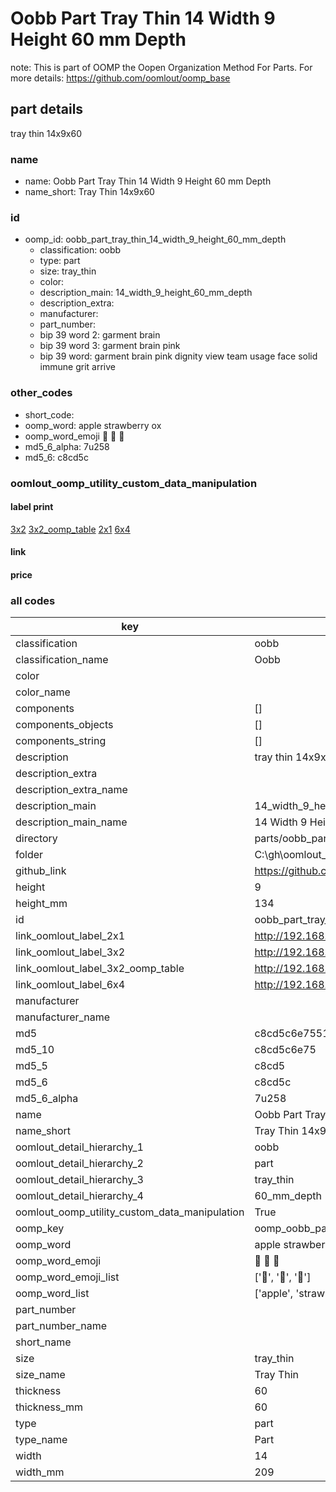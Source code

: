 # Oobb Part Tray Thin 14 Width 9 Height 60 mm Depth  

note: This is part of OOMP the Oopen Organization Method For Parts. For more details: https://github.com/oomlout/oomp_base

##  part details
  



tray thin 14x9x60



### name
* name: Oobb Part Tray Thin 14 Width 9 Height 60 mm Depth
* name_short: Tray Thin 14x9x60 
### id
* oomp_id: oobb_part_tray_thin_14_width_9_height_60_mm_depth
  * classification: oobb
  * type: part
  * size: tray_thin
  * color: 
  * description_main: 14_width_9_height_60_mm_depth
  * description_extra: 
  * manufacturer: 
  * part_number: 
  * bip 39 word 2: garment brain
  * bip 39 word 3: garment brain pink
  * bip 39 word: garment brain pink dignity view team usage face solid immune grit arrive

### other_codes
* short_code: 
* oomp_word: apple strawberry ox
* oomp_word_emoji :apple: :strawberry: :ox:
* md5_6_alpha: 7u258
* md5_6: c8cd5c






### oomlout_oomp_utility_custom_data_manipulation
#### label print
[3x2](http://192.168.1.245:1112/?label=oomp%207u258)
[3x2_oomp_table](http://192.168.1.108:1112/?label=oomp%207u258)
[2x1](http://192.168.1.242:1112/?label=oomp%207u258)
[6x4](http://192.168.1.55:1112/?label=oomp%207u258)    

#### link

                              

#### price







### all codes 
| key | value |  
| --- | --- |  
| classification | oobb |  
| classification_name | Oobb |  
| color |  |  
| color_name |  |  
| components | [] |  
| components_objects | [] |  
| components_string | [] |  
| description | tray thin 14x9x60 |  
| description_extra |  |  
| description_extra_name |  |  
| description_main | 14_width_9_height_60_mm_depth |  
| description_main_name | 14 Width 9 Height 60 mm Depth |  
| directory | parts/oobb_part_tray_thin_14_width_9_height_60_mm_depth |  
| folder | C:\gh\oomlout_oobb_version_4_generated_parts\parts\oobb_part_tray_thin_14_width_9_height_60_mm_depth |  
| github_link | https://github.com/oomlout/oomlout_oomp_part_src/tree/main/parts/oobb_part_tray_thin_14_width_9_height_60_mm_depth |  
| height | 9 |  
| height_mm | 134 |  
| id | oobb_part_tray_thin_14_width_9_height_60_mm_depth |  
| link_oomlout_label_2x1 | http://192.168.1.242:1112/?label=oomp%207u258 |  
| link_oomlout_label_3x2 | http://192.168.1.245:1112/?label=oomp%207u258 |  
| link_oomlout_label_3x2_oomp_table | http://192.168.1.108:1112/?label=oomp%207u258 |  
| link_oomlout_label_6x4 | http://192.168.1.55:1112/?label=oomp%207u258 |  
| manufacturer |  |  
| manufacturer_name |  |  
| md5 | c8cd5c6e75519df37af9f3e14a06baff |  
| md5_10 | c8cd5c6e75 |  
| md5_5 | c8cd5 |  
| md5_6 | c8cd5c |  
| md5_6_alpha | 7u258 |  
| name | Oobb Part Tray Thin 14 Width 9 Height 60 mm Depth |  
| name_short | Tray Thin 14x9x60  |  
| oomlout_detail_hierarchy_1 | oobb |  
| oomlout_detail_hierarchy_2 | part |  
| oomlout_detail_hierarchy_3 | tray_thin |  
| oomlout_detail_hierarchy_4 | 60_mm_depth |  
| oomlout_oomp_utility_custom_data_manipulation | True |  
| oomp_key | oomp_oobb_part_tray_thin_14_width_9_height_60_mm_depth |  
| oomp_word | apple strawberry ox |  
| oomp_word_emoji | :apple: :strawberry: :ox: |  
| oomp_word_emoji_list | [':apple:', ':strawberry:', ':ox:'] |  
| oomp_word_list | ['apple', 'strawberry', 'ox'] |  
| part_number |  |  
| part_number_name |  |  
| short_name |  |  
| size | tray_thin |  
| size_name | Tray Thin |  
| thickness | 60 |  
| thickness_mm | 60 |  
| type | part |  
| type_name | Part |  
| width | 14 |  
| width_mm | 209 |  
